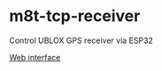 # m8t-tcp-receiver
Control UBLOX GPS receiver via ESP32

[Web interface](https://github.com/IgorKilipenko/m8t-tcp-reciver-gui-js)
